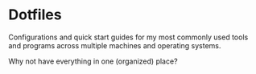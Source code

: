 # Dotfiles

Configurations and quick start guides for my most commonly used tools and programs across multiple machines and operating systems.

Why not have everything in one (organized) place?